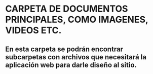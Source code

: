 # CARPETA DE DOCUMENTOS PRINCIPALES, COMO IMAGENES, VIDEOS ETC.

## En esta carpeta se podrán encontrar subcarpetas con archivos que necesitará la aplicación web para darle **diseño** al sitio. 

